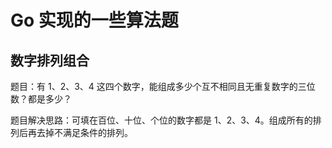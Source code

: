 # Go 实现的一些算法题
## 数字排列组合

题目：有 1、2、3、4 这四个数字，能组成多少个互不相同且无重复数字的三位数？都是多少？

题目解决思路：可填在百位、十位、个位的数字都是 1、2、3、4。组成所有的排列后再去掉不满足条件的排列。

## 
